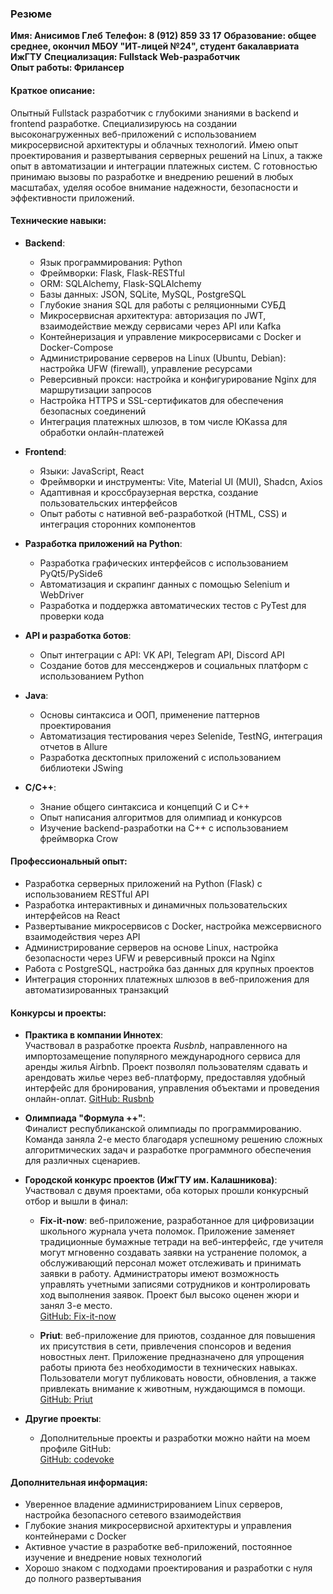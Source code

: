 ### Резюме

**Имя: Анисимов Глеб**
**Телефон: 8 (912) 859 33 17**
**Образование: общее среднее, окончил МБОУ "ИТ-лицей №24", студент бакалавриата ИжГТУ**
**Специализация: Fullstack Web-разработчик**  
**Опыт работы: Фрилансер**

#### Краткое описание:
Опытный Fullstack разработчик с глубокими знаниями в backend и frontend разработке. Специализируюсь на создании высоконагруженных веб-приложений с использованием микросервисной архитектуры и облачных технологий. Имею опыт проектирования и развертывания серверных решений на Linux, а также опыт в автоматизации и интеграции платежных систем. С готовностью принимаю вызовы по разработке и внедрению решений в любых масштабах, уделяя особое внимание надежности, безопасности и эффективности приложений.

#### Технические навыки:

- **Backend**:  
  - Язык программирования: Python  
  - Фреймворки: Flask, Flask-RESTful  
  - ORM: SQLAlchemy, Flask-SQLAlchemy  
  - Базы данных: JSON, SQLite, MySQL, PostgreSQL  
  - Глубокие знания SQL для работы с реляционными СУБД  
  - Микросервисная архитектура: авторизация по JWT, взаимодействие между сервисами через API или Kafka  
  - Контейнеризация и управление микросервисами с Docker и Docker-Compose  
  - Администрирование серверов на Linux (Ubuntu, Debian): настройка UFW (firewall), управление ресурсами  
  - Реверсивный прокси: настройка и конфигурирование Nginx для маршрутизации запросов  
  - Настройка HTTPS и SSL-сертификатов для обеспечения безопасных соединений  
  - Интеграция платежных шлюзов, в том числе ЮKassa для обработки онлайн-платежей

- **Frontend**:  
  - Языки: JavaScript, React  
  - Фреймворки и инструменты: Vite, Material UI (MUI), Shadcn, Axios  
  - Адаптивная и кроссбраузерная верстка, создание пользовательских интерфейсов  
  - Опыт работы с нативной веб-разработкой (HTML, CSS) и интеграция сторонних компонентов  

- **Разработка приложений на Python**:  
  - Разработка графических интерфейсов с использованием PyQt5/PySide6  
  - Автоматизация и скрапинг данных с помощью Selenium и WebDriver  
  - Разработка и поддержка автоматических тестов с PyTest для проверки кода

- **API и разработка ботов**:  
  - Опыт интеграции с API: VK API, Telegram API, Discord API  
  - Создание ботов для мессенджеров и социальных платформ с использованием Python

- **Java**:  
  - Основы синтаксиса и ООП, применение паттернов проектирования  
  - Автоматизация тестирования через Selenide, TestNG, интеграция отчетов в Allure  
  - Разработка десктопных приложений с использованием библиотеки JSwing

- **C/C++**:  
  - Знание общего синтаксиса и концепций C и C++  
  - Опыт написания алгоритмов для олимпиад и конкурсов  
  - Изучение backend-разработки на C++ с использованием фреймворка Crow

#### Профессиональный опыт:

- Разработка серверных приложений на Python (Flask) с использованием RESTful API  
- Разработка интерактивных и динамичных пользовательских интерфейсов на React  
- Развертывание микросервисов с Docker, настройка межсервисного взаимодействия через API  
- Администрирование серверов на основе Linux, настройка безопасности через UFW и реверсивный прокси на Nginx  
- Работа с PostgreSQL, настройка баз данных для крупных проектов  
- Интеграция сторонних платежных шлюзов в веб-приложения для автоматизированных транзакций

#### Конкурсы и проекты:

- **Практика в компании Иннотех**:  
  Участвовал в разработке проекта *Rusbnb*, направленного на импортозамещение популярного международного сервиса для аренды жилья Airbnb. Проект позволял пользователям сдавать и арендовать жилье через веб-платформу, предоставляя удобный интерфейс для бронирования, управления объектами и проведения онлайн-оплат. [GitHub: Rusbnb](https://github.com/a4k/rusbnb)

- **Олимпиада "Формула ++"**:  
  Финалист республиканской олимпиады по программированию. Команда заняла 2-е место благодаря успешному решению сложных алгоритмических задач и разработке программного обеспечения для различных сценариев.

- **Городской конкурс проектов (ИжГТУ им. Калашникова)**:  
  Участвовал с двумя проектами, оба которых прошли конкурсный отбор и вышли в финал:

  - **Fix-it-now**: веб-приложение, разработанное для цифровизации школьного журнала учета поломок. Приложение заменяет традиционные бумажные тетради на веб-интерфейс, где учителя могут мгновенно создавать заявки на устранение поломок, а обслуживающий персонал может отслеживать и принимать заявки в работу. Администраторы имеют возможность управлять учетными записями сотрудников и контролировать ход выполнения заявок. Проект был высоко оценен жюри и занял 3-е место.  
    [GitHub: Fix-it-now](https://github.com/codevoke/Fix-it-now)

  - **Priut**: веб-приложение для приютов, созданное для повышения их присутствия в сети, привлечения спонсоров и ведения новостных лент. Приложение предназначено для упрощения работы приюта без необходимости в технических навыках. Пользователи могут публиковать новости, обновления, а также привлекать внимание к животным, нуждающимся в помощи.  
    [GitHub: Priut](https://github.com/codevoke/priut)

- **Другие проекты**:  
  - Дополнительные проекты и разработки можно найти на моем профиле GitHub:  
    [GitHub: codevoke](https://github.com/codevoke)


#### Дополнительная информация:
- Уверенное владение администрированием Linux серверов, настройка безопасного сетевого взаимодействия  
- Глубокие знания микросервисной архитектуры и управления контейнерами с Docker  
- Активное участие в разработке веб-приложений, постоянное изучение и внедрение новых технологий  
- Хорошо знаком с подходами проектирования и разработки с нуля до полного развертывания
